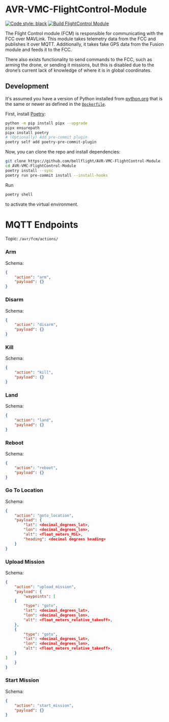 # AVR-VMC-FlightControl-Module

[![Code style: black](https://img.shields.io/badge/code%20style-black-000000.svg)](https://github.com/psf/black)
[![Build FlightControl Module](https://github.com/bellflight/AVR-VMC-FlightControl-Module/actions/workflows/build.yml/badge.svg)](https://github.com/bellflight/AVR-VMC-FlightControl-Module/actions/workflows/build.yml)

The Flight Control module (FCM) is responsible for communicating with the
FCC over MAVLink. This module takes telemetry data from the FCC and publishes
it over MQTT. Additionally, it takes fake GPS data from the Fusion module
and feeds it to the FCC.

There also exists functionality to send commands to the FCC, such as arming the
drone, or sending it missions, but this is disabled due to the drone’s current
lack of knowledge of where it is in global coordinates.

## Development

It's assumed you have a version of Python installed from
[python.org](https://python.org) that is the same or newer as
defined in the [`Dockerfile`](Dockerfile).

First, install [Poetry](https://python-poetry.org/):

```bash
python -m pip install pipx --upgrade
pipx ensurepath
pipx install poetry
# (Optionally) Add pre-commit plugin
poetry self add poetry-pre-commit-plugin
```

Now, you can clone the repo and install dependencies:

```bash
git clone https://github.com/bellflight/AVR-VMC-FlightControl-Module
cd AVR-VMC-FlightControl-Module
poetry install --sync
poetry run pre-commit install --install-hooks
```

Run

```bash
poetry shell
```

to activate the virtual environment.


# MQTT Endpoints
Topic: `/avr/fcm/actions/`

### Arm

Schema: 
```json
{
    "action": "arm",
    "payload": {}
}
```

### Disarm

Schema: 
```json
{
    "action": "disarm",
    "payload": {}
}
```

### Kill 
Schema: 
```json
{
    "action": "kill",
    "payload": {}
}
```
### Land
Schema: 
```json
{
    "action": "land",
    "payload": {}
}
```
### Reboot
Schema: 
```json
{
    "action": "reboot",
    "payload": {}
}
```

### Go To Location
Schema: 
```json
{
    "action": "goto_location",
    "payload": {
        "lat": <decimal_degrees_lat>,
        "lon": <decimal_degrees_lon>,
        "alt": <float_meters_MSL>,
        "heading": <decimal degrees heading>
    }
}
```

### Upload Mission
Schema: 
```json
{
    "action": "upload_mission",
    "payload": {
        "waypoints": [
    {
        "type": "goto",
        "lat": <decimal_degrees_lat>,
        "lon": <decimal_degrees_lon>,
        "alt": <float_meters_relative_takeoff>,
    },
    {
        "type": "goto",
        "lat": <decimal_degrees_lat>,
        "lon": <decimal_degrees_lon>,
        "alt": <float_meters_relative_takeoff>,
    }
]
    }
}
```

### Start Mission
Schema: 
```json
{
    "action": "start_mission",
    "payload": {}
}
```